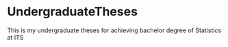 # UndergraduateTheses
This is my undergraduate theses for achieving bachelor degree of Statistics at ITS
